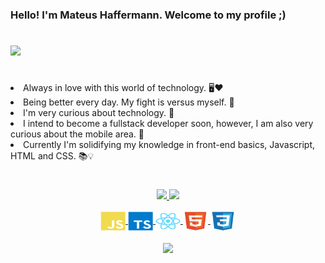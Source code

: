 ### Hello! I'm Mateus Haffermann. Welcome to my profile ;) 
#  
<a href="https://www.linkedin.com/in/mateus-haffermann" target="_blank" rel="noopener noreferrer"><img src="https://img.shields.io/badge/-LinkedIn-%230077B5?style=for-the-badge&logo=linkedin&logoColor=white"></a>
#  
<li>Always in love with this world of technology. 🖥️❤️</li>
<li>Being better every day. My fight is versus myself. 🫡</li>
<li>I'm very curious about technology. 🤔</li>
<li>I intend to become a fullstack developer soon, however, I am also very curious about the mobile area. 🙂</li>
<li>Currently I'm solidifying my knowledge in front-end basics, Javascript, HTML and CSS. 📚💡</li>

#  
<div align="center">
  <div>
  <a href="https://github.com/mhaffz">
  <img height="150em" src="https://github-readme-stats.vercel.app/api?username=mhaffz&show_icons=true&theme=codeSTACKr&include_all_commits=true&count_private=true"/>
  <img height="150em" src="https://github-readme-stats.vercel.app/api/top-langs/?username=mhaffz&layout=compact&langs_count=7&theme=codeSTACKr"/>
</div>
  
<div style="display: inline_block"><br>
  <img align="center" alt="Mateus-JS" height="30" width="40" src="https://raw.githubusercontent.com/devicons/devicon/master/icons/javascript/javascript-plain.svg">
  <img align="center" alt="Mateus-TS" height="30" width="40" src="https://raw.githubusercontent.com/devicons/devicon/master/icons/typescript/typescript-plain.svg">
  <img align="center" alt="Mateus-React" height="30" width="40" src="https://raw.githubusercontent.com/devicons/devicon/master/icons/react/react-original.svg">
  <img align="center" alt="Mateus-HTML" height="30" width="40" src="https://raw.githubusercontent.com/devicons/devicon/master/icons/html5/html5-original.svg">
  <img align="center" alt="Mateus-CSS" height="30" width="40" src="https://raw.githubusercontent.com/devicons/devicon/master/icons/css3/css3-original.svg">
</div>
  
####
<img src="https://user-images.githubusercontent.com/89369788/206827995-95f19592-d06b-4903-9586-d6314dddf204.gif" width="300">
